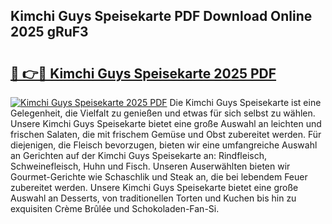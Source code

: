 ## Kimchi Guys Speisekarte PDF Download Online 2025 gRuF3

# <h2><a href="http://gc8vos.nevu.top/?p=Kimchi+Guys+Speisekarte">🔗 👉🔴 Kimchi Guys Speisekarte 2025 PDF</a></h2>

[![Kimchi Guys Speisekarte 2025 PDF](https://i.imgur.com/dBaPXMq.png)](http://gc8vos.nevu.top/?p=Kimchi+Guys+Speisekarte)
Die Kimchi Guys Speisekarte ist eine Gelegenheit, die Vielfalt zu genießen und etwas für sich selbst zu wählen. Unsere Kimchi Guys Speisekarte bietet eine große Auswahl an leichten und frischen Salaten, die mit frischem Gemüse und Obst zubereitet werden. Für diejenigen, die Fleisch bevorzugen, bieten wir eine umfangreiche Auswahl an Gerichten auf der Kimchi Guys Speisekarte an: Rindfleisch, Schweinefleisch, Huhn und Fisch. Unseren Auserwählten bieten wir Gourmet-Gerichte wie Schaschlik und Steak an, die bei lebendem Feuer zubereitet werden. Unsere Kimchi Guys Speisekarte bietet eine große Auswahl an Desserts, von traditionellen Torten und Kuchen bis hin zu exquisiten Crème Brûlée und Schokoladen-Fan-Si.
